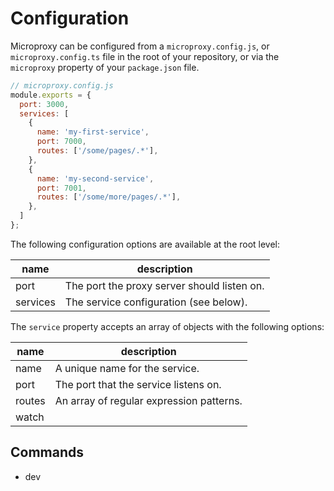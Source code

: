 
# Configuration

Microproxy can be configured from a `microproxy.config.js`, or
`microproxy.config.ts` file in the root of your repository, or via the
`microproxy` property of your `package.json` file.

```js
// microproxy.config.js
module.exports = {
  port: 3000,
  services: [
    {
      name: 'my-first-service',
      port: 7000,
      routes: ['/some/pages/.*'],
    },
    {
      name: 'my-second-service',
      port: 7001,
      routes: ['/some/more/pages/.*'],
    },
  ]
};
```

The following configuration options are available at the root level:

| name     | description |
|----------|-------------|
| port     | The port the proxy server should listen on. |
| services | The service configuration (see below). |

The `service` property accepts an array of objects with the following options:

| name   | description |
|--------|-------------|
| name   | A unique name for the service. |
| port   | The port that the service listens on. |
| routes | An array of regular expression patterns. |
| watch |


## Commands

- dev
